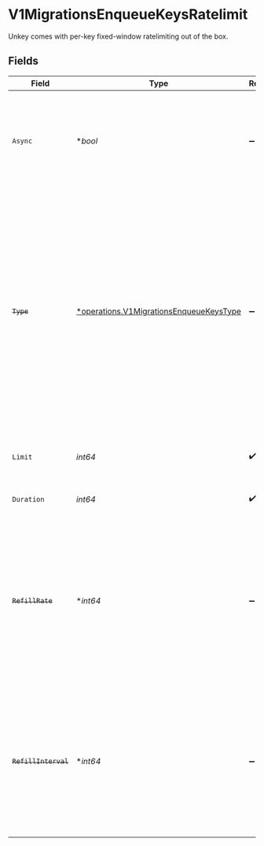 # V1MigrationsEnqueueKeysRatelimit

Unkey comes with per-key fixed-window ratelimiting out of the box.


## Fields

| Field                                                                                                                                                                                                                                                                                                | Type                                                                                                                                                                                                                                                                                                 | Required                                                                                                                                                                                                                                                                                             | Description                                                                                                                                                                                                                                                                                          | Example                                                                                                                                                                                                                                                                                              |
| ---------------------------------------------------------------------------------------------------------------------------------------------------------------------------------------------------------------------------------------------------------------------------------------------------- | ---------------------------------------------------------------------------------------------------------------------------------------------------------------------------------------------------------------------------------------------------------------------------------------------------- | ---------------------------------------------------------------------------------------------------------------------------------------------------------------------------------------------------------------------------------------------------------------------------------------------------- | ---------------------------------------------------------------------------------------------------------------------------------------------------------------------------------------------------------------------------------------------------------------------------------------------------- | ---------------------------------------------------------------------------------------------------------------------------------------------------------------------------------------------------------------------------------------------------------------------------------------------------- |
| `Async`                                                                                                                                                                                                                                                                                              | **bool*                                                                                                                                                                                                                                                                                              | :heavy_minus_sign:                                                                                                                                                                                                                                                                                   | Async will return a response immediately, lowering latency at the cost of accuracy.<br/><br/>[Learn more](https://unkey.dev/docs/features/ratelimiting)                                                                                                                                              |                                                                                                                                                                                                                                                                                                      |
| ~~`Type`~~                                                                                                                                                                                                                                                                                           | [*operations.V1MigrationsEnqueueKeysType](../../models/operations/v1migrationsenqueuekeystype.md)                                                                                                                                                                                                    | :heavy_minus_sign:                                                                                                                                                                                                                                                                                   | : warning: ** DEPRECATED **: This will be removed in a future release, please migrate away from it as soon as possible.<br/><br/>Deprecated, use `async`. Fast ratelimiting doesn't add latency, while consistent ratelimiting is more accurate.<br/><br/>[Learn more](https://unkey.dev/docs/features/ratelimiting) |                                                                                                                                                                                                                                                                                                      |
| `Limit`                                                                                                                                                                                                                                                                                              | *int64*                                                                                                                                                                                                                                                                                              | :heavy_check_mark:                                                                                                                                                                                                                                                                                   | The total amount of requests in a given interval.                                                                                                                                                                                                                                                    |                                                                                                                                                                                                                                                                                                      |
| `Duration`                                                                                                                                                                                                                                                                                           | *int64*                                                                                                                                                                                                                                                                                              | :heavy_check_mark:                                                                                                                                                                                                                                                                                   | The window duration in milliseconds                                                                                                                                                                                                                                                                  | 60000                                                                                                                                                                                                                                                                                                |
| ~~`RefillRate`~~                                                                                                                                                                                                                                                                                     | **int64*                                                                                                                                                                                                                                                                                             | :heavy_minus_sign:                                                                                                                                                                                                                                                                                   | : warning: ** DEPRECATED **: This will be removed in a future release, please migrate away from it as soon as possible.<br/><br/>How many tokens to refill during each refillInterval.                                                                                                               |                                                                                                                                                                                                                                                                                                      |
| ~~`RefillInterval`~~                                                                                                                                                                                                                                                                                 | **int64*                                                                                                                                                                                                                                                                                             | :heavy_minus_sign:                                                                                                                                                                                                                                                                                   | : warning: ** DEPRECATED **: This will be removed in a future release, please migrate away from it as soon as possible.<br/><br/>The refill timeframe, in milliseconds.                                                                                                                              |                                                                                                                                                                                                                                                                                                      |